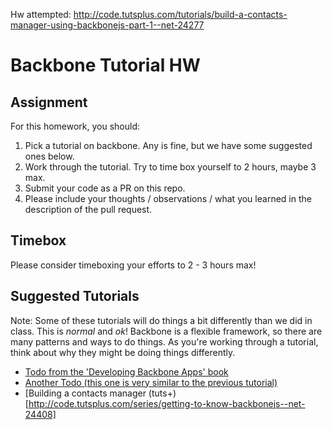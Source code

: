Hw attempted: http://code.tutsplus.com/tutorials/build-a-contacts-manager-using-backbonejs-part-1--net-24277

# Backbone Tutorial HW

## Assignment

For this homework, you should:

1. Pick a tutorial on backbone. Any is fine, but we have some suggested ones below.
2. Work through the tutorial. Try to time box yourself to 2 hours, maybe 3 max.
3. Submit your code as a PR on this repo.
4. Please include your thoughts / observations / what you learned in the description of the pull request.


## Timebox

Please consider timeboxing your efforts to 2 - 3 hours max!

## Suggested Tutorials

Note: Some of these tutorials will do things a bit differently than we did in class. This is *normal* and *ok*! Backbone is a flexible framework, so there are many patterns and ways to do things. As you're working through a tutorial, think about why they might be doing things differently.

* [Todo from the 'Developing Backbone Apps' book](http://addyosmani.github.io/backbone-fundamentals/#exercise-1-todos---your-first-backbone.js-app)
* [Another Todo (this one is very similar to the previous tutorial)](http://adrianmejia.com/blog/2012/09/11/backbone-dot-js-for-absolute-beginners-getting-started/)
* [Building a contacts manager (tuts+)[http://code.tutsplus.com/series/getting-to-know-backbonejs--net-24408]
